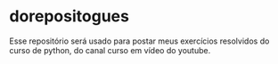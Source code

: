 # dorepositogues
Esse repositório será usado para postar meus exercícios resolvidos do curso de python, do canal curso em vídeo do youtube.
